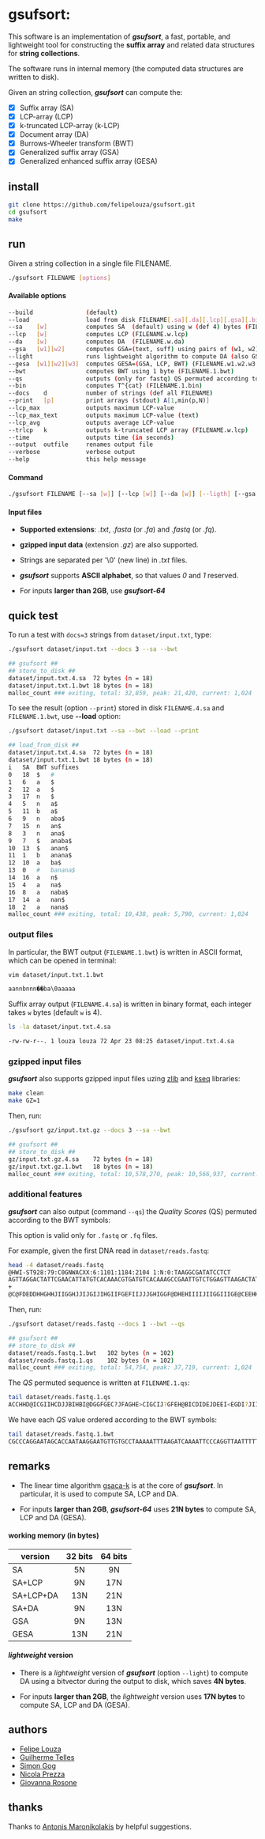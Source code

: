 # gsufsort: 

This software is an implementation of **_gsufsort_**, a fast, portable, and lightweight tool for constructing the **suffix array** and related data structures for **string collections**. 

The software runs in internal memory (the computed data structures are written to disk). 

Given an string collection, **_gsufsort_** can compute the:

- [x] Suffix array (SA)
- [x] LCP-array (LCP)
- [x] k-truncated LCP-array (k-LCP)
- [x] Document array (DA)
- [x] Burrows-Wheeler transform (BWT)
- [x] Generalized suffix array (GSA)
- [x] Generalized enhanced suffix array (GESA)

## install

```sh
git clone https://github.com/felipelouza/gsufsort.git
cd gsufsort
make 
```

## run

Given a string collection in a single file FILENAME.

```sh
./gsufsort FILENAME [options]
```

#### Available options

```sh
--build	              (default)
--load                load from disk FILENAME[.sa][.da][.lcp][.gsa][.bin]
--sa    [w]           computes SA  (default) using w (def 4) bytes (FILENAME.w.sa)
--lcp   [w]           computes LCP (FILENAME.w.lcp)
--da    [w]           computes DA  (FILENAME.w.da)
--gsa   [w1][w2]      computes GSA=(text, suff) using pairs of (w1, w2) bytes (FILENAME.w1.w2.gsa)
--light               runs lightweight algorithm to compute DA (also GSA)
--gesa  [w1][w2][w3]  computes GESA=(GSA, LCP, BWT) (FILENAME.w1.w2.w3.1.gesa)
--bwt                 computes BWT using 1 byte (FILENAME.1.bwt)
--qs                  outputs (only for fastq) QS permuted according to the BWT using 1 byte (FILENAME.1.qs)
--bin                 computes T^{cat} (FILENAME.1.bin)
--docs    d           number of strings (def all FILENAME)
--print   [p]         print arrays (stdout) A[1,min(p,N)]
--lcp_max             outputs maximum LCP-value
--lcp_max_text        outputs maximum LCP-value (text)
--lcp_avg             outputs average LCP-value
--trlcp   k           outputs k-truncated LCP array (FILENAME.w.lcp)
--time                outputs time (in seconds)
--output  outfile     renames output file
--verbose             verbose output
--help                this help message
```

#### Command

```sh
./gsufsort FILENAME [--sa [w]] [--lcp [w]] [--da [w]] [--ligth] [--gsa [w1] [w2]] [--gesa [w1] [w2] [w3]] [--bwt] [--bin] [--docs d] [--print [p]] [--lcp_max] [--lcp_max_text] [--lcp_avg] [--trlcp [k]] [--output out] [--qs]
```

#### Input files 

- **Supported extensions**: _.txt_, _.fasta_ (or _.fa_) and _.fastq_ (or _.fq_).

- **gzipped input data** (extension _.gz_) are also supported.

- Strings are separated per '\0' (new line) in _.txt_ files.

- **_gsufsort_** supports **ASCII alphabet**, so that values _0_ and _1_ reserved.

- For inputs **larger than 2GB**, use **_gsufsort-64_**


## quick test

To run a test with ``docs=3`` strings from ``dataset/input.txt``, type:

```sh
./gsufsort dataset/input.txt --docs 3 --sa --bwt
```

```sh
## gsufsort ##
## store_to_disk ##
dataset/input.txt.4.sa	72 bytes (n = 18)
dataset/input.txt.1.bwt	18 bytes (n = 18)
malloc_count ### exiting, total: 32,859, peak: 21,420, current: 1,024
```

To see the result (option ``--print``) stored in disk ``FILENAME.4.sa`` and ``FILENAME.1.bwt``, use **--load** option:

```sh
./gsufsort dataset/input.txt --sa --bwt --load --print
```

```sh
## load_from_disk ##
dataset/input.txt.4.sa	72 bytes (n = 18)
dataset/input.txt.1.bwt	18 bytes (n = 18)
i	SA	BWT	suffixes
0	18	$	#
1	6	a	$
2	12	a	$
3	17	n	$
4	5	n	a$
5	11	b	a$
6	9	n	aba$
7	15	n	an$
8	3	n	ana$
9	7	$	anaba$
10	13	$	anan$
11	1	b	anana$
12	10	a	ba$
13	0	#	banana$
14	16	a	n$
15	4	a	na$
16	8	a	naba$
17	14	a	nan$
18	2	a	nana$
malloc_count ### exiting, total: 10,438, peak: 5,790, current: 1,024
```

### output files

In particular, the BWT output (``FILENAME.1.bwt``) is written in ASCII format, which can be opened in terminal:

```sh
vim dataset/input.txt.1.bwt
```

```sh
aannbnnn��ba\0aaaaa
```

Suffix array output (``FILENAME.4.sa``) is written in binary format, each integer takes ``w`` bytes (default ``w`` is 4).

```sh
ls -la dataset/input.txt.4.sa
```

```sh
-rw-rw-r--. 1 louza louza 72 Apr 23 08:25 dataset/input.txt.4.sa
```

### gzipped input files

**_gsufsort_** also supports gzipped input files uzing [zlib](https://github.com/felipelouza/gsufsort/tree/master/external/zlib) and [kseq](https://github.com/felipelouza/gsufsort/tree/master/external/kseq) libraries:

```sh
make clean
make GZ=1
```

Then, run:

```sh
./gsufsort gz/input.txt.gz --docs 3 --sa --bwt
```

```sh
## gsufsort ##
## store_to_disk ##
gz/input.txt.gz.4.sa	72 bytes (n = 18)
gz/input.txt.gz.1.bwt	18 bytes (n = 18)
malloc_count ### exiting, total: 10,578,270, peak: 10,566,937, current: 1,024
```

### additional features 

**_gsufsort_** can also output (command ``--qs``) the _Quality Scores_ (QS) permuted according to the BWT symbols:

This option is valid only for ``.fastq`` or ``.fq`` files.

For example, given the first DNA read in ``dataset/reads.fastq``:

```sh
head -4 dataset/reads.fastq 
@HWI-ST928:79:C0GNWACXX:6:1101:1184:2104 1:N:0:TAAGGCGATATCCTCT
AGTTAGGACTATTCGAACATTATGTCACAAACGTGATGTCACAAAGCCGAATTGTCTGGAGTTAAGACTATACGAACATTATGAAACAAACGTGATGTCAC
+
@C@FDEDDHHGHHJIIGGHJJIJGIJIHGIIFGEFIIJJJGHIGGF@DHEHIIIIJIIGGIIIGE@CEEHHEE@B?AAECDDCDDCCCBB<=<?<?CCC>A
```

Then, run:

```sh
./gsufsort dataset/reads.fastq --docs 1 --bwt --qs
```

```sh
## gsufsort ##
## store_to_disk ##
dataset/reads.fastq.1.bwt	102 bytes (n = 102)
dataset/reads.fastq.1.qs	102 bytes (n = 102)
malloc_count ### exiting, total: 54,754, peak: 37,719, current: 1,024

```

The _QS_ permuted sequence is written at ``FILENAME.1.qs``:

```sh
tail dataset/reads.fastq.1.qs 
ACCHHD@ICGIIHCDJJBIHBI@DGGFGEC?JFAGHE>CIGCIJ?GFEH@BICDIDEJDEEI<EGDI?JII<FG@IH@EEJHCGJHID=GJ<IIIICAHGH
```

We have each _QS_ value ordered according to the BWT symbols:

```sh
tail dataset/reads.fastq.1.bwt
CGCCCAGGAATAGCACCAATAAGGAATGTTGTGCCTAAAAATTTAAGATCAAAATTCCCAGGTTAATTTTTCCAATATCTTCGGGTGAGGCAAATGGAAAA
```


## remarks

* The linear time algorithm [gsaca-k](https://github.com/felipelouza/gsa-is) is at the core of **_gsufsort_**. In particular, it is used to compute SA, LCP and DA.

* For inputs **larger than 2GB**, **_gsufsort-64_** uses **21N bytes** to compute SA, LCP and DA (GESA).

#### working memory (in bytes)

| version   | 32 bits | 64 bits |
|-----------|:-------:|:-------:|
| SA        |    5N   |    9N   |
| SA+LCP    |    9N   |   17N   |
| SA+LCP+DA |   13N   |   21N   |
| SA+DA     |    9N   |   13N   |
| GSA       |    9N   |   13N   |
| GESA      |   13N   |   21N   |

#### _lightweight_ version

* There is a _lightweight_ version of **_gsufsort_** (option ``--light``) to compute DA using a bitvector during the output to disk, which saves **4N bytes**. 

* For inputs **larger than 2GB**, the _lightweight_ version uses **17N bytes** to compute SA, LCP and DA (GESA).


## authors

* [Felipe Louza](https://github.com/felipelouza)
* [Guilherme Telles](https://github.com/gptelles)
* [Simon Gog](https://github.com/simongog)
* [Nicola Prezza](https://github.com/nicolaprezza)
* [Giovanna Rosone](https://github.com/giovannarosone/)

## thanks

Thanks to [Antonis Maronikolakis](https://github.com/antmarakis) by helpful suggestions.
